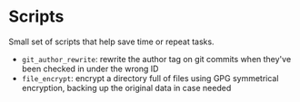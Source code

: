 # Scripts

Small set of scripts that help save time or repeat tasks.

* `git_author_rewrite`: rewrite the author tag on git commits when they've been checked in under the wrong ID
* `file_encrypt`: encrypt a directory full of files using GPG symmetrical encryption, backing up the original data in case needed